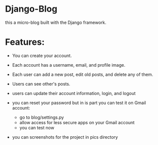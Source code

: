 # Django-Blog
this a micro-blog built with the Django framework.


# Features:
* You can create your account.
* Each account has a username, email, and profile image.
* Each user can add a new post, edit old posts, and delete any of them.
* Users can see other's posts.
* users can update their account information, login, and logout

* you can reset your password but in is part you can test it on Gmail account:
  * go to blog/settings.py
  * allow access for less secure apps on your Gmail account
  * you can test now

* you can screenshots for the project in pics directory
